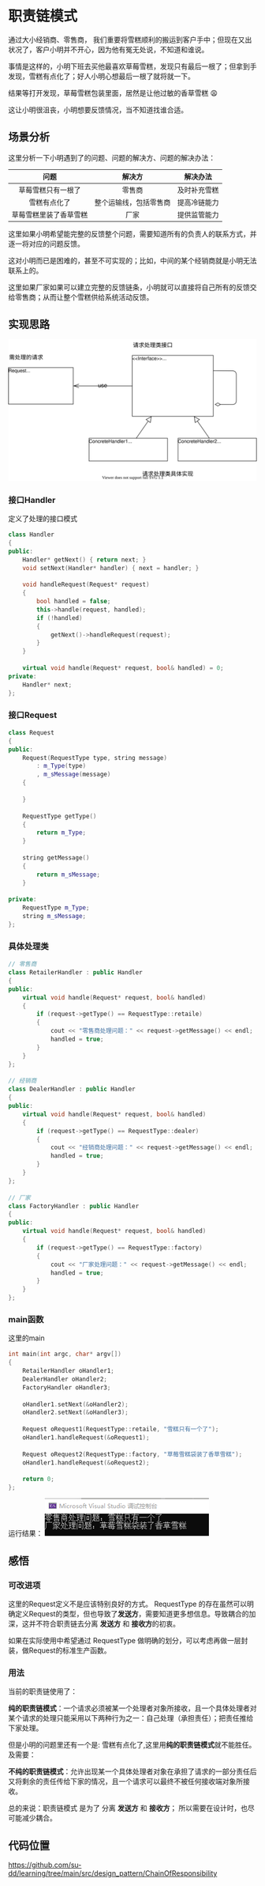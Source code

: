 # 职责链模式

通过大小经销商、零售商， 我们重要将雪糕顺利的搬运到客户手中；但现在又出状况了，客户小明并不开心，因为他有冤无处说，不知道和谁说。

事情是这样的，小明下班去买他最喜欢草莓雪糕，发现只有最后一根了；但拿到手发现，雪糕有点化了；好人小明心想最后一根了就将就一下。

结果等打开发现，草莓雪糕包装里面，居然是让他过敏的香草雪糕 😩

这让小明很沮丧，小明想要反馈情况，当不知道找谁合适。



## 场景分析

这里分析一下小明遇到了的问题、问题的解决方、问题的解决办法：

|          问题          |         解决方         |   解决办法   |
| :--------------------: | :--------------------: | :----------: |
|   草莓雪糕只有一根了   |         零售商         | 及时补充雪糕 |
|      雪糕有点化了      | 整个运输线，包括零售商 | 提高冷链能力 |
| 草莓雪糕里装了香草雪糕 |          厂家          | 提供监管能力 |

这里如果小明希望能完整的反馈整个问题，需要知道所有的负责人的联系方式，并逐一将对应的问题反馈。

这对小明而已是困难的，甚至不可实现的；比如，中间的某个经销商就是小明无法联系上的。

这里如果厂家如果可以建立完整的反馈链条，小明就可以直接将自己所有的反馈交给零售商；从而让整个雪糕供给系统活动反馈。



## 实现思路

![职责链模式](18职责链模式.assets/职责链模式.drawio.svg)

### 接口Handler

定义了处理的接口模式

```cpp
class Handler
{
public:
	Handler* getNext() { return next; }
	void setNext(Handler* handler) { next = handler; }

	void handleRequest(Request* request)
	{
		bool handled = false;
		this->handle(request, handled);
		if (!handled)
		{
			getNext()->handleRequest(request);
		}
	}

	virtual void handle(Request* request, bool& handled) = 0;
private:
	Handler* next;
};
```



### 接口Request

```cpp
class Request
{
public:
	Request(RequestType type, string message)
		: m_Type(type)
		, m_sMessage(message)
	{

	}

	RequestType getType()
	{
		return m_Type;
	}

	string getMessage()
	{
		return m_sMessage;
	}

private:
	RequestType m_Type;
	string m_sMessage;
};
```



### 具体处理类

```cpp
// 零售商
class RetailerHandler : public Handler
{
public:
	virtual void handle(Request* request, bool& handled)
	{
		if (request->getType() == RequestType::retaile)
		{
			cout << "零售商处理问题：" << request->getMessage() << endl;
			handled = true;
		}
	}
};

// 经销商
class DealerHandler : public Handler
{
public:
	virtual void handle(Request* request, bool& handled)
	{
		if (request->getType() == RequestType::dealer)
		{
			cout << "经销商处理问题：" << request->getMessage() << endl;
			handled = true;
		}
	}
};

// 厂家
class FactoryHandler : public Handler
{
public:
	virtual void handle(Request* request, bool& handled)
	{
		if (request->getType() == RequestType::factory)
		{
			cout << "厂家处理问题：" << request->getMessage() << endl;
			handled = true;
		}
	}
};
```



### main函数

这里的main

```cpp
int main(int argc, char* argv[])
{
	RetailerHandler oHandler1;
	DealerHandler oHandler2;
	FactoryHandler oHandler3;

	oHandler1.setNext(&oHandler2);
	oHandler2.setNext(&oHandler3);

	Request oRequest1(RequestType::retaile, "雪糕只有一个了");
	oHandler1.handleRequest(&oRequest1);

	Request oRequest2(RequestType::factory, "草莓雪糕袋装了香草雪糕");
	oHandler1.handleRequest(&oRequest2);

	return 0;
};
```



运行结果： ![运行结果](18职责链模式.assets/202208032001439.png)

## 感悟

### 可改进项

这里的Request定义不是应该特别良好的方式。 RequestType 的存在虽然可以明确定义Request的类型，但也导致了**发送方**，需要知道更多想信息。导致耦合的加深，这并不符合职责链去分离 **发送方** 和 **接收方**的初衷。

如果在实际使用中希望通过 RequestType 做明确的划分，可以考虑再做一层封装，做Request的标准生产函数。

### 用法

当前的职责链使用了：

**纯的职责链模式**：一个请求必须被某一个处理者对象所接收，且一个具体处理者对某个请求的处理只能采用以下两种行为之一：自己处理（承担责任）；把责任推给下家处理。

但是小明的问题里还有一个是: 雪糕有点化了,这里用**纯的职责链模式**就不能胜任。及需要：

**不纯的职责链模式**：允许出现某一个具体处理者对象在承担了请求的一部分责任后又将剩余的责任传给下家的情况，且一个请求可以最终不被任何接收端对象所接收。

总的来说：职责链模式 是为了 分离 **发送方** 和 **接收方**； 所以需要在设计时，也尽可能减少耦合。



## 代码位置

https://github.com/su-dd/learning/tree/main/src/design_pattern/ChainOfResponsibility